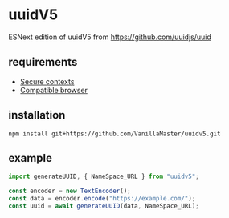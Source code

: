 # uuidV5
ESNext edition of uuidV5 from https://github.com/uuidjs/uuid

## requirements
- [Secure contexts](https://developer.mozilla.org/en-US/docs/Web/Security/Secure_Contexts)
- [Compatible browser](https://developer.mozilla.org/en-US/docs/Web/API/SubtleCrypto/digest#browser_compatibility)

## installation
```
npm install git+https://github.com/VanillaMaster/uuidv5.git
```

## example
```js
import generateUUID, { NameSpace_URL } from "uuidv5";

const encoder = new TextEncoder();
const data = encoder.encode("https://example.com/");
const uuid = await generateUUID(data, NameSpace_URL);
```